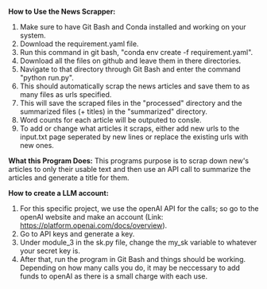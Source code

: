 **How to Use the News Scrapper:**
1. Make sure to have Git Bash and Conda installed and working on your system.
2. Download the requirement.yaml file.
3. Run this command in git bash, "conda env create -f requirement.yaml".
4. Download all the files on github and leave them in there directories.
5. Navigate to that directory through Git Bash and enter the command "python run.py".
6. This should automatically scrap the news articles and save them to as many files as urls specified.
7. This will save the scraped files in the "processed" directory and the summarized files (+ titles) in the "summarized" directory.
8. Word counts for each article will be outputed to consle.
9. To add or change what articles it scraps, either add new urls to the input.txt page seperated by new lines or replace the existing urls with new ones.

**What this Program Does:**
 This programs purpose is to scrap down new's articles to only their usable text and then use an API call to summarize the articles and generate a title for them.

**How to create a LLM account:**
1. For this specific project, we use the openAI API for the calls; so go to the openAI website and make an account (Link: https://platform.openai.com/docs/overview).
2. Go to API keys and generate a key.
3. Under module_3 in the sk.py file, change the my_sk variable to whatever your secret key is.
4. After that, run the program in Git Bash and things should be working. Depending on how many calls you do, it may be neccessary to add funds to openAI as there is a small charge with each use.
